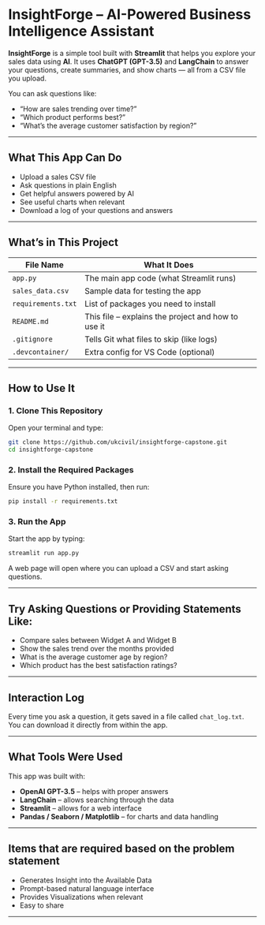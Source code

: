 #  InsightForge – AI-Powered Business Intelligence Assistant

**InsightForge** is a simple tool built with **Streamlit** that helps you explore your sales data using **AI**. It uses **ChatGPT (GPT-3.5)** and **LangChain** to answer your questions, create summaries, and show charts — all from a CSV file you upload.

You can ask questions like:
- “How are sales trending over time?”
- “Which product performs best?”
- “What’s the average customer satisfaction by region?”

---

##  What This App Can Do

- Upload a sales CSV file
- Ask questions in plain English
- Get helpful answers powered by AI
- See useful charts when relevant
- Download a log of your questions and answers

---

##  What’s in This Project

| File Name          | What It Does                                      |
|--------------------|---------------------------------------------------|
| `app.py`           | The main app code (what Streamlit runs)          |
| `sales_data.csv`   | Sample data for testing the app                   |
| `requirements.txt` | List of packages you need to install              |
| `README.md`        | This file – explains the project and how to use it|
| `.gitignore`       | Tells Git what files to skip (like logs)          |
| `.devcontainer/`   | Extra config for VS Code (optional)               |

---

##  How to Use It

### 1. Clone This Repository

Open your terminal and type:

```bash
git clone https://github.com/ukcivil/insightforge-capstone.git
cd insightforge-capstone
```

### 2. Install the Required Packages

Ensure you have Python installed, then run:

```bash
pip install -r requirements.txt
```

### 3. Run the App

Start the app by typing:

```bash
streamlit run app.py
```

A web page will open where you can upload a CSV and start asking questions.

---

##  Try Asking Questions or Providing Statements Like:

- Compare sales between Widget A and Widget B
- Show the sales trend over the months provided
- What is the average customer age by region?
- Which product has the best satisfaction ratings?

---

##  Interaction Log

Every time you ask a question, it gets saved in a file called `chat_log.txt`. You can download it directly from within the app.

---

##  What Tools Were Used

This app was built with:
- **OpenAI GPT-3.5** – helps with proper answers
- **LangChain** – allows searching through the data
- **Streamlit** – allows for a web interface
- **Pandas / Seaborn / Matplotlib** – for charts and data handling

---

##  Items that are required based on the problem statement
- Generates Insight into the Available Data
- Prompt-based natural language interface
- Provides Visualizations when relevant
- Easy to share
---
